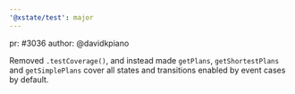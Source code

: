 ```yaml
---
'@xstate/test': major
---
```


pr: #3036
author: @davidkpiano

Removed `.testCoverage()`, and instead made `getPlans`, `getShortestPlans` and `getSimplePlans` cover all states and transitions enabled by event cases by default.
